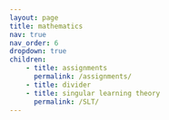 ```yaml
---
layout: page
title: mathematics
nav: true
nav_order: 6
dropdown: true
children: 
    - title: assignments
      permalink: /assignments/
    - title: divider
    - title: singular learning theory
      permalink: /SLT/
---
```

